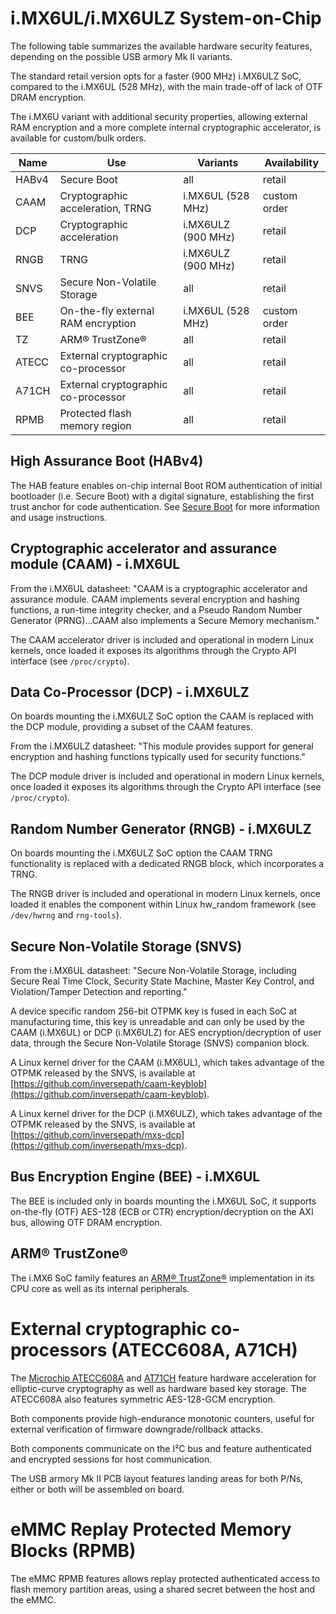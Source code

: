 # i.MX6UL/i.MX6ULZ System-on-Chip

The following table summarizes the available hardware security features,
depending on the possible USB armory Mk II variants.

The standard retail version opts for a faster (900 MHz) i.MX6ULZ SoC, compared
to the i.MX6UL (528 MHz), with the main trade-off of lack of OTF DRAM
encryption.

The i.MX6U variant with additional security properties, allowing external RAM
encryption and a more complete internal cryptographic accelerator, is available
for custom/bulk orders.

| Name  | Use                                  | Variants           | Availability |
|-------|--------------------------------------|--------------------|--------------|
| HABv4 | Secure Boot                          | all                | retail       |
| CAAM  | Cryptographic acceleration, TRNG     | i.MX6UL  (528 MHz) | custom order |
| DCP   | Cryptographic acceleration           | i.MX6ULZ (900 MHz) | retail       |
| RNGB  | TRNG                                 | i.MX6ULZ (900 MHz) | retail       |
| SNVS  | Secure Non-Volatile Storage          | all                | retail       |
| BEE   | On-the-fly external RAM encryption   | i.MX6UL  (528 MHz) | custom order |
| TZ    | ARM® TrustZone®                      | all                | retail       |
| ATECC | External cryptographic co-processor  | all                | retail       |
| A71CH | External cryptographic co-processor  | all                | retail       |
| RPMB  | Protected flash memory region        | all                | retail       |

## High Assurance Boot (HABv4)

The HAB feature enables on-chip internal Boot ROM authentication of initial
bootloader (i.e. Secure Boot) with a digital signature, establishing the first
trust anchor for code authentication. See
[Secure Boot](https://github.com/inversepath/usbarmory/wiki/Secure-boot-(Mk-II)) for
more information and usage instructions.

## Cryptographic accelerator and assurance module (CAAM) - i.MX6UL

From the i.MX6UL datasheet: "CAAM is a cryptographic accelerator and assurance
module. CAAM implements several encryption and hashing functions, a run-time
integrity checker, and a Pseudo Random Number Generator (PRNG)...CAAM also
implements a Secure Memory mechanism."

The CAAM accelerator driver is included and operational in modern Linux
kernels, once loaded it exposes its algorithms through the Crypto API interface
(see `/proc/crypto`).

## Data Co-Processor (DCP) - i.MX6ULZ

On boards mounting the i.MX6ULZ SoC option the CAAM is replaced with the DCP
module, providing a subset of the CAAM features.

From the i.MX6ULZ datasheet: "This module provides support for general
encryption and hashing functions typically used for security functions."

The DCP module driver is included and operational in modern Linux kernels, once
loaded it exposes its algorithms through the Crypto API interface (see
`/proc/crypto`).

## Random Number Generator (RNGB) - i.MX6ULZ

On boards mounting the i.MX6ULZ SoC option the CAAM TRNG functionality is
replaced with a dedicated RNGB block, which incorporates a TRNG.

The RNGB driver is included and operational in modern Linux kernels, once
loaded it enables the component within Linux hw_random framework (see
`/dev/hwrng` and `rng-tools`).

## Secure Non-Volatile Storage (SNVS)

From the i.MX6UL datasheet: "Secure Non-Volatile Storage, including Secure Real
Time Clock, Security State Machine, Master Key Control, and Violation/Tamper
Detection and reporting."

A device specific random 256-bit OTPMK key is fused in each SoC at
manufacturing time, this key is unreadable and can only be used by the CAAM
(i.MX6UL) or DCP (i.MX6ULZ) for AES encryption/decryption of user data, through
the Secure Non-Volatile Storage (SNVS) companion block.

A Linux kernel driver for the CAAM (i.MX6UL), which takes advantage of the
OTPMK released by the SNVS, is available at
[https://github.com/inversepath/caam-keyblob](https://github.com/inversepath/caam-keyblob).

A Linux kernel driver for the DCP (i.MX6ULZ), which takes advantage of the
OTPMK released by the SNVS, is available at
[https://github.com/inversepath/mxs-dcp](https://github.com/inversepath/mxs-dcp).

## Bus Encryption Engine (BEE) - i.MX6UL

The BEE is included only in boards mounting the i.MX6UL SoC, it supports
on-the-fly (OTF) AES-128 (ECB or CTR) encryption/decryption on the AXI bus,
allowing OTF DRAM encryption.

## ARM® TrustZone®

The i.MX6 SoC family features an [ARM® TrustZone®](http://www.arm.com/products/processors/technologies/trustzone/)
implementation in its CPU core as well as its internal peripherals.

# External cryptographic co-processors (ATECC608A, A71CH)

The [Microchip ATECC608A](https://www.microchip.com/wwwproducts/en/ATECC608A) and
[AT71CH](https://www.nxp.com/products/identification-and-security/authentication/plug-and-trust-the-fast-easy-way-to-deploy-secure-iot-connections:A71CH)
feature hardware acceleration for elliptic-curve cryptography as well as
hardware based key storage. The ATECC608A also features symmetric AES-128-GCM encryption.

Both components provide high-endurance monotonic counters, useful for external
verification of firmware downgrade/rollback attacks.

Both components communicate on the I²C bus and feature authenticated and
encrypted sessions for host communication.

The USB armory Mk II PCB layout features landing areas for both P/Ns, either or
both will be assembled on board.

# eMMC Replay Protected Memory Blocks (RPMB)

The eMMC RPMB features allows replay protected authenticated access to flash
memory partition areas, using a shared secret between the host and the eMMC.
